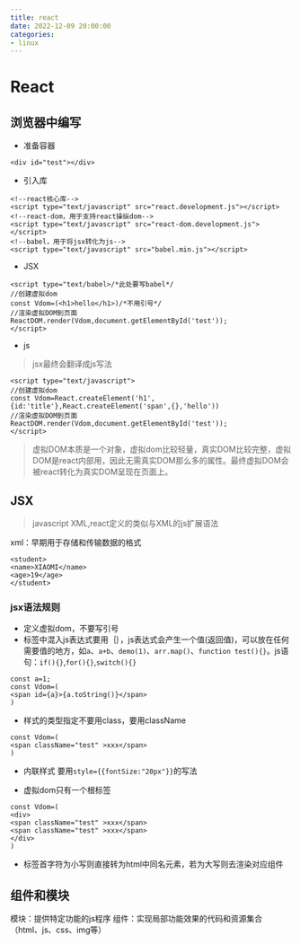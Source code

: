 ```yaml
---
title: react
date: 2022-12-09 20:00:00
categories: 
- linux 
---
```

# React

## 浏览器中编写

- 准备容器

```
<div id="test"></div>
```

- 引入库

```
<!--react核心库-->
<script type="text/javascript" src="react.development.js"></script>
<!--react-dom，用于支持react操纵dom-->
<script type="text/javascript" src="react-dom.development.js"></script>
<!--babel，用于将jsx转化为js-->
<script type="text/javascript" src="babel.min.js"></script>
```
- JSX

```
<script type="text/babel>/*此处要写babel*/
//创建虚拟dom
const Vdom=(<h1>hello</h1>)/*不用引号*/
//渲染虚拟DOM到页面
ReactDOM.render(Vdom,document.getElementById('test'));
</script>
```
- js
>jsx最终会翻译成js写法

```
<script type="text/javascript">
//创建虚拟dom
const Vdom=React.createElement('h1',{id:'title'},React.createElement('span',{},'hello'))
//渲染虚拟DOM到页面
ReactDOM.render(Vdom,document.getElementById('test'));
</script>
```

>虚拟DOM本质是一个对象，虚拟dom比较轻量，真实DOM比较完整，虚拟DOM是react内部用，因此无需真实DOM那么多的属性。最终虚拟DOM会被react转化为真实DOM呈现在页面上。

## JSX
>javascript XML,react定义的类似与XML的js扩展语法

xml：早期用于存储和传输数据的格式
```
<student>
<name>XIAOMI</name>
<age>19</age>
</student>
```

### jsx语法规则

- 定义虚拟dom，不要写引号
- 标签中混入js表达式要用｛｝，js表达式会产生一个值(返回值)，可以放在任何需要值的地方，如`a`、`a+b`、`demo(1)`、`arr.map()`、`function test(){}`。js语句：`if(){}`,`for(){}`,`switch(){}`

```
const a=1;
const Vdom=(
<span id={a}>{a.toString()}</span>
)
```

- 样式的类型指定不要用class，要用className

```
const Vdom=(
<span className="test" >xxx</span>
)
```

- 内联样式
要用`style={{fontSize:"20px"}}`的写法

- 虚拟dom只有一个根标签

```
const Vdom=(
<div>
<span className="test" >xxx</span>
<span className="test" >xxx</span>
</div>
)
```

- 标签首字符为小写则直接转为html中同名元素，若为大写则去渲染对应组件

## 组件和模块

模块：提供特定功能的js程序
组件：实现局部功能效果的代码和资源集合（html、js、css、img等）

